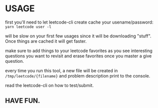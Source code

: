 # USAGE

first you'll need to let leetcode-cli create cache your usename/password: `yarn leetcode user -l`

will be slow on your first few usages since it will be downloading "stuff". Once things are cached it will get faster.

make sure to add things to your leetcode favorites as you see interesting questions you want to revisit and erase favorites once you master a give question.

every time you run this tool, a new file will be created in `/tmp/leetcode/{filename}` and problem description print to the console.

read the leetcode-cli on how to test/submit.

## HAVE FUN.
